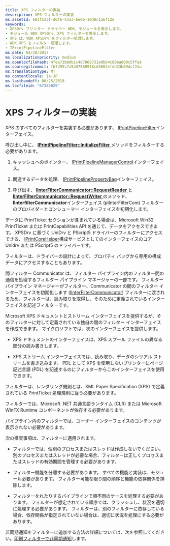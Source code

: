 ```yaml
---
title: XPS フィルターの実装
description: XPS フィルターの実装
ms.assetid: 681f533f-d6f6-43a3-be0b-10d8c1a6f12e
keywords:
- XPSDrv プリンター ドライバー WDK、モジュールを表示します。
- モジュール WDK XPSDrv、XPS フィルターを表示します。
- XPS は、WDK XPSDrv をフィルター処理します。
- WDK XPS をフィルター処理します。
- IPrintPipelineFilter
ms.date: 04/20/2017
ms.localizationpriority: medium
ms.openlocfilehash: 4fea73b80b1c487868731a0bb4c80ea000c5ffa8
ms.sourcegitcommit: fb7d95c7a5d47860918cd3602efdd33b69dcf2da
ms.translationtype: MT
ms.contentlocale: ja-JP
ms.lasthandoff: 06/25/2019
ms.locfileid: "67385829"
---
```

# <a name="implementing-xps-filters"></a>XPS フィルターの実装


XPS のすべてのフィルターを実装する必要があります、 [IPrintPipelineFilter](https://docs.microsoft.com/windows-hardware/drivers/ddi/content/filterpipeline/nn-filterpipeline-iprintpipelinefilter)インターフェイス。

呼び出し中に、 [ **IPrintPipelineFilter::InitializeFilter** ](https://docs.microsoft.com/windows-hardware/drivers/ddi/content/filterpipeline/nf-filterpipeline-iprintpipelinefilter-initializefilter)メソッドをフィルターする必要があります。

1.  キャッシュへのポインター、 [IPrintPipelineManagerControl](https://docs.microsoft.com/windows-hardware/drivers/ddi/content/filterpipeline/nn-filterpipeline-iprintpipelinemanagercontrol)インターフェイス。

2.  関連するデータを処理、 [IPrintPipelinePropertyBag](https://docs.microsoft.com/windows-hardware/drivers/ddi/content/filterpipeline/nn-filterpipeline-iprintpipelinepropertybag)インターフェイス。

3.  呼び出す、 [ **IInterFilterCommunicator::RequestReader** ](https://docs.microsoft.com/windows-hardware/drivers/ddi/content/filterpipeline/nf-filterpipeline-iinterfiltercommunicator-requestreader)と[ **IInterFilterCommunicator::RequestWriter** ](https://docs.microsoft.com/windows-hardware/drivers/ddi/content/filterpipeline/nf-filterpipeline-iinterfiltercommunicator-requestwriter)のメソッド、**IInterfilterCommunicator**インターフェイス (pIInterFilterCom) フィルターのプロバイダーとコンシューマー インターフェイスを初期化します。

データに PrintTicket セクションが含まれている場合は、Microsoft Win32 PrintTicket または PrintCapabilities API を通じて、データをアクセスできます。 XPSDrv に基づく UniDrv と PScript5 ドライバーのフィルターにアクセスできる、 [IPrintCoreHelper](https://docs.microsoft.com/windows-hardware/drivers/ddi/content/prcomoem/nn-prcomoem-iprintcorehelper)構成サービスとしてのインターフェイスのコア Unidrv または PScript5 のドライバーです。

フィルターは、ドライバーの設計によって、プロパティ バッグから専用の構成データにアクセスすることもあります。

間フィルター Communicator は、フィルター パイプライン内のフィルター間の通信を処理するフィルター パイプライン マネージャーの一部です。 フィルター パイプライン マネージャーがフィルター、Communicator の間のフィルター インターフェイスを初期化します ([IInterFilterCommunicator](https://docs.microsoft.com/windows-hardware/drivers/ddi/content/filterpipeline/nn-filterpipeline-iinterfiltercommunicator)) フィルターに渡されるため、フィルターは、読み取りを取得し、そのために定義されているインターフェイスを記述フィルターです。

Microsoft XPS ドキュメントとストリーム インターフェイスを提供するが、そのフィルターに対して定義されている独自の間のフィルター インターフェイスを作成できます。 マイクロソフトでは、次のインターフェイスを提供します。

-   XPS ドキュメントのインターフェイスは、XPS スプール ファイルの異なる部分の読み書きします。

-   XPS ストリーム インターフェイスでは、読み取り、データのシリアル ストリームを書き込みます。 PDL として XPS を使用しないプリンターにページ記述言語 (PDL) を記述するのにフィルターからこのインターフェイスを使用できます。

フィルターは、レンダリング規則とは、XML Paper Specification (XPS) で定義されている PrintTicket 処理規則に従う必要があります。

フィルターでは、Microsoft .NET 共通言語ランタイム (CLR) または Microsoft WinFX Runtime コンポーネントが依存する必要があります。

パイプライン内のフィルターでは、ユーザー インターフェイスのコンテンツが表示されない必要があります。

次の推奨事項は、フィルターに適用されます。

-   フィルターでは、個別のプロセスまたはスレッドは作成しないでください。 別のプロセスまたはスレッドが必要な場合、フィルターは正しくプロセスまたはスレッドの有効期間を管理する必要があります。

-   フィルター機能を分離する必要があります。 すべての機能と実装は、モジュール必要があります。 フィルター可能な限り間の順序と機能の依存関係を排除します。

-   フィルターをれたりするパイプラインで順不同のケースを処理する必要があります。 フィルターが想定されている順序では、クラッシュし、状況を適切に処理する必要があります。 フィルターは、別のフィルターに依存している場合、依存関係が指定されていない場合は、適切に状況を処理にする必要があります。

非同期通知をフィルターに追加する方法の詳細については、次を参照してください。[印刷フィルターで非同期通知](asynchronous-notifications-in-print-filters.md)します。

 

 




